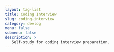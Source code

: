```yaml
---
layout: tag-list
title: Coding Interview
slug: coding-interview
category: devlog
menu: false
submenu: false
description: >
   Self-study for coding interview preparation.
---
```



